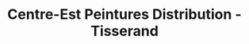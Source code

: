 ---
title: "Centre-Est Peintures Distribution - Tisserand"
url: /crissey/centre-est-peintures-distribution-tisserand/
shop: peinture
---